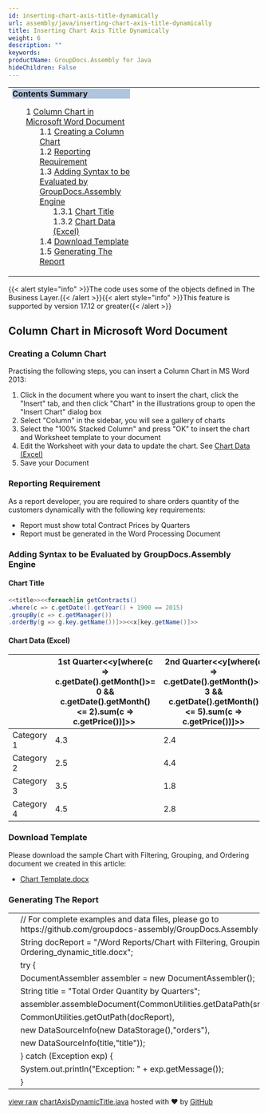 ```yaml
---
id: inserting-chart-axis-title-dynamically
url: assembly/java/inserting-chart-axis-title-dynamically
title: Inserting Chart Axis Title Dynamically
weight: 6
description: ""
keywords: 
productName: GroupDocs.Assembly for Java
hideChildren: False
---
```

<table class="sectionMacro" border="0" cellpadding="5" cellspacing="0" width="100%"><tbody><tr><td valign="top" width="50%"><div class="panel" style="border-top-width: 1px; border-right-width: 1px; border-bottom-width: 1px; border-left-width: 1px;"><div class="panelHeader" style="border-bottom-width: 1px; background-color: rgb(176, 196, 222);"><b>Contents Summary</b></div><div class="panelContent"><style type="text/css">div.rbtoc1590607144782 { padding-top: 0px; padding-right: 0px; padding-bottom: 0px; padding-left: 0px; }div.rbtoc1590607144782 ul { list-style-type: none; list-style-image: none; margin-left: 0px; }div.rbtoc1590607144782 li { margin-left: 0px; padding-left: 0px; }</style><div class="toc rbtoc1590607144782"><ul class="toc-indentation"><li><span class="TOCOutline">1</span> <a href="#InsertingChartAxisTitleDynamically-ColumnChartinMicrosoftWordDocument">Column Chart in Microsoft Word Document</a><ul class="toc-indentation"><li><span class="TOCOutline">1.1</span> <a href="#InsertingChartAxisTitleDynamically-CreatingaColumnChart">Creating a Column Chart</a></li><li><span class="TOCOutline">1.2</span> <a href="#InsertingChartAxisTitleDynamically-ReportingRequirement">Reporting Requirement</a></li><li><span class="TOCOutline">1.3</span> <a href="#InsertingChartAxisTitleDynamically-AddingSyntaxtobeEvaluatedbyGroupDocs.AssemblyEngine">Adding Syntax to be Evaluated by GroupDocs.Assembly Engine</a><ul class="toc-indentation"><li><span class="TOCOutline">1.3.1</span> <a href="#InsertingChartAxisTitleDynamically-ChartTitle">Chart Title</a></li><li><span class="TOCOutline">1.3.2</span> <a href="#InsertingChartAxisTitleDynamically-ChartData(Excel)">Chart Data (Excel)</a></li></ul></li><li><span class="TOCOutline">1.4</span> <a href="#InsertingChartAxisTitleDynamically-DownloadTemplate">Download Template</a></li><li><span class="TOCOutline">1.5</span> <a href="#InsertingChartAxisTitleDynamically-GeneratingTheReport">Generating The Report</a></li></ul></li></ul></div></div></div></td><td valign="top" width="15%">&nbsp;</td><td valign="top" width="35%">&nbsp;</td></tr></tbody></table>

{{< alert style="info" >}}The code uses some of the objects defined in The Business Layer.{{< /alert >}}{{< alert style="info" >}}This feature is supported by version 17.12 or greater{{< /alert >}}

## Column Chart in Microsoft Word Document

### Creating a Column Chart

Practising the following steps, you can insert a Column Chart in MS Word 2013:

1.  Click in the document where you want to insert the chart, click the "Insert" tab, and then click "Chart" in the illustrations group to open the "Insert Chart" dialog box
2.  Select "Column" in the sidebar, you will see a gallery of charts
3.  Select the "100% Stacked Column" and press "OK" to insert the chart and Worksheet template to your document
4.  Edit the Worksheet with your data to update the chart. See [Chart Data (Excel)](Column%2BChart%2Bin%2BWord%2BProcessing%2BDocument.html#ColumnChartinWordProcessingDocument-ChartData(Excel))
5.  Save your Document

### Reporting Requirement

As a report developer, you are required to share orders quantity of the customers dynamically with the following key requirements:

*   Report must show total Contract Prices by Quarters
*   Report must be generated in the Word Processing Document

### Adding Syntax to be Evaluated by GroupDocs.Assembly Engine

#### Chart Title

```csharp
<<title>><<foreach[in getContracts()
.where(c => c.getDate().getYear() + 1900 == 2015)
.groupBy(c => c.getManager())
.orderBy(g => g.key.getName())]>><<x[key.getName()]>>
```

#### Chart Data (Excel)

|   | 1st Quarter<<y[where(c => c.getDate().getMonth()>= 0 && c.getDate().getMonth() <= 2).sum(c => c.getPrice())]>>  | 2nd Quarter<<y[where(c => c.getDate().getMonth()>= 3 && c.getDate().getMonth() <= 5).sum(c => c.getPrice())]>> | 3rd Quarter<<y[where(c => c.getDate().getMonth()>= 6 && c.getDate().getMonth()<= 8).sum(c => c.getPrice())]>> | 4th Quarter<<y[where(c => c.getDate().getMonth()>= 9 && c.getDate().getMonth()<= 11).sum(c => c.getPrice())]>> |
| --- | --- | --- | --- | --- |
| Category 1 | 4.3 | 2.4 | 2 | 3 |
| Category 2 | 2.5 | 4.4 | 2 | 2 |
| Category 3 | 3.5 | 1.8 | 3 | 5 |
| Category 4 | 4.5 | 2.8 | 5 | 2 |

### Download Template

Please download the sample Chart with Filtering, Grouping, and Ordering document we created in this article:

*   [Chart Template.docx](https://github.com/groupdocs-assembly/GroupDocs.Assembly-for-Java/blob/master/Examples/GroupDocs.Assembly.Examples.Java/Data/Storage/Word%20Templates/Chart%20with%20Filtering%2C%20Grouping%2C%20and%20Ordering_dynamic_title.docx)

### Generating The Report

<table class="highlight tab-size js-file-line-container" data-tab-size="8" data-paste-markdown-skip=""><tbody><tr><td id="file-chartaxisdynamictitle-java-L1" class="blob-num js-line-number" data-line-number="1"></td><td id="file-chartaxisdynamictitle-java-LC1" class="blob-code blob-code-inner js-file-line"><span class="pl-c"><span class="pl-c">//</span> For complete examples and data files, please go to https://github.com/groupdocs-assembly/GroupDocs.Assembly-for-Java</span></td></tr><tr><td id="file-chartaxisdynamictitle-java-L2" class="blob-num js-line-number" data-line-number="2"></td><td id="file-chartaxisdynamictitle-java-LC2" class="blob-code blob-code-inner js-file-line"><span class="pl-smi">String</span> docReport <span class="pl-k">=</span> <span class="pl-s"><span class="pl-pds">"</span>/Word Reports/Chart with Filtering, Grouping, and Ordering_dynamic_title.docx<span class="pl-pds">"</span></span>;</td></tr><tr><td id="file-chartaxisdynamictitle-java-L3" class="blob-num js-line-number" data-line-number="3"></td><td id="file-chartaxisdynamictitle-java-LC3" class="blob-code blob-code-inner js-file-line"><span class="pl-k">try</span> {</td></tr><tr><td id="file-chartaxisdynamictitle-java-L4" class="blob-num js-line-number" data-line-number="4"></td><td id="file-chartaxisdynamictitle-java-LC4" class="blob-code blob-code-inner js-file-line"><span class="pl-smi">DocumentAssembler</span> assembler <span class="pl-k">=</span> <span class="pl-k">new</span> <span class="pl-smi">DocumentAssembler</span>();</td></tr><tr><td id="file-chartaxisdynamictitle-java-L5" class="blob-num js-line-number" data-line-number="5"></td><td id="file-chartaxisdynamictitle-java-LC5" class="blob-code blob-code-inner js-file-line"><span class="pl-smi">String</span> title <span class="pl-k">=</span> <span class="pl-s"><span class="pl-pds">"</span>Total Order Quantity by Quarters<span class="pl-pds">"</span></span>;</td></tr><tr><td id="file-chartaxisdynamictitle-java-L6" class="blob-num js-line-number" data-line-number="6"></td><td id="file-chartaxisdynamictitle-java-LC6" class="blob-code blob-code-inner js-file-line">assembler<span class="pl-k">.</span>assembleDocument(<span class="pl-smi">CommonUtilities</span><span class="pl-k">.</span>getDataPath(srcDocument),</td></tr><tr><td id="file-chartaxisdynamictitle-java-L7" class="blob-num js-line-number" data-line-number="7"></td><td id="file-chartaxisdynamictitle-java-LC7" class="blob-code blob-code-inner js-file-line"><span class="pl-smi">CommonUtilities</span><span class="pl-k">.</span>getOutPath(docReport),</td></tr><tr><td id="file-chartaxisdynamictitle-java-L8" class="blob-num js-line-number" data-line-number="8"></td><td id="file-chartaxisdynamictitle-java-LC8" class="blob-code blob-code-inner js-file-line"><span class="pl-k">new</span> <span class="pl-smi">DataSourceInfo</span>(<span class="pl-k">new</span> <span class="pl-smi">DataStorage</span>(),<span class="pl-s"><span class="pl-pds">"</span>orders<span class="pl-pds">"</span></span>),</td></tr><tr><td id="file-chartaxisdynamictitle-java-L9" class="blob-num js-line-number" data-line-number="9"></td><td id="file-chartaxisdynamictitle-java-LC9" class="blob-code blob-code-inner js-file-line"><span class="pl-k">new</span> <span class="pl-smi">DataSourceInfo</span>(title,<span class="pl-s"><span class="pl-pds">"</span>title<span class="pl-pds">"</span></span>));</td></tr><tr><td id="file-chartaxisdynamictitle-java-L10" class="blob-num js-line-number" data-line-number="10"></td><td id="file-chartaxisdynamictitle-java-LC10" class="blob-code blob-code-inner js-file-line">} <span class="pl-k">catch</span> (<span class="pl-smi">Exception</span> exp) {</td></tr><tr><td id="file-chartaxisdynamictitle-java-L11" class="blob-num js-line-number" data-line-number="11"></td><td id="file-chartaxisdynamictitle-java-LC11" class="blob-code blob-code-inner js-file-line"><span class="pl-smi">System</span><span class="pl-k">.</span>out<span class="pl-k">.</span>println(<span class="pl-s"><span class="pl-pds">"</span>Exception: <span class="pl-pds">"</span></span> <span class="pl-k">+</span> exp<span class="pl-k">.</span>getMessage());</td></tr><tr><td id="file-chartaxisdynamictitle-java-L12" class="blob-num js-line-number" data-line-number="12"></td><td id="file-chartaxisdynamictitle-java-LC12" class="blob-code blob-code-inner js-file-line">}</td></tr></tbody></table>

[view raw](https://gist.github.com/GroupDocsGists/a7289c11e8649e727dba5415fbe757ea/raw/7aae2d733d2658dc42e14b5d8df6d8e8232865d6/chartAxisDynamicTitle.java) [chartAxisDynamicTitle.java](https://gist.github.com/GroupDocsGists/a7289c11e8649e727dba5415fbe757ea#file-chartaxisdynamictitle-java) hosted with ❤ by [GitHub](https://github.com)
